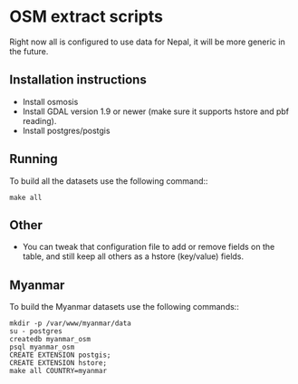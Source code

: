 OSM extract scripts
===================

Right now all is configured to use data for Nepal, it will be more generic in the future.

Installation instructions
-------------------------

 * Install osmosis
 * Install GDAL version 1.9 or newer (make sure it supports hstore and pbf reading).
 * Install postgres/postgis

Running
-------

To build all the datasets use the following command::
 
    make all

Other
-----

 * You can tweak that configuration file to add or remove fields on the table, and still keep all others as a hstore (key/value) fields.

Myanmar
-------

To build the Myanmar datasets use the following commands::

    mkdir -p /var/www/myanmar/data
    su - postgres
    createdb myanmar_osm
    psql myanmar_osm
    CREATE EXTENSION postgis;
    CREATE EXTENSION hstore;
    make all COUNTRY=myanmar
